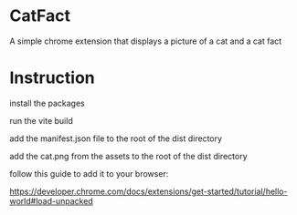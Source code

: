 # CatFact
A simple chrome extension that displays a picture of a cat and a cat fact

# Instruction
install the packages 

run the vite build

add the manifest.json file to the root of the dist directory

add the cat.png from the assets to the root of the dist directory

follow this guide to add it to your browser:

https://developer.chrome.com/docs/extensions/get-started/tutorial/hello-world#load-unpacked